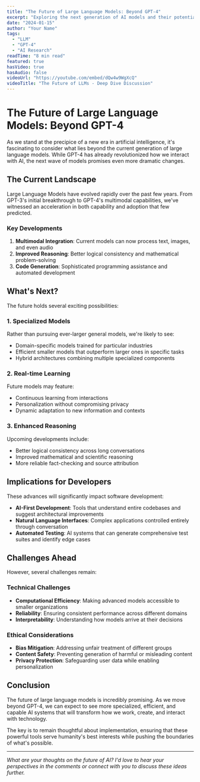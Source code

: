 ```yaml
---
title: "The Future of Large Language Models: Beyond GPT-4"
excerpt: "Exploring the next generation of AI models and their potential impact on software development, creativity, and human-computer interaction."
date: "2024-01-15"
author: "Your Name"
tags:
  - "LLM"
  - "GPT-4"
  - "AI Research"
readTime: "8 min read"
featured: true
hasVideo: true
hasAudio: false
videoUrl: "https://youtube.com/embed/dQw4w9WgXcQ"
videoTitle: "The Future of LLMs - Deep Dive Discussion"
---
```


# The Future of Large Language Models: Beyond GPT-4

As we stand at the precipice of a new era in artificial intelligence, it's fascinating to consider what lies beyond the current generation of large language models. While GPT-4 has already revolutionized how we interact with AI, the next wave of models promises even more dramatic changes.

## The Current Landscape

Large Language Models have evolved rapidly over the past few years. From GPT-3's initial breakthrough to GPT-4's multimodal capabilities, we've witnessed an acceleration in both capability and adoption that few predicted.

### Key Developments

1. **Multimodal Integration**: Current models can now process text, images, and even audio
2. **Improved Reasoning**: Better logical consistency and mathematical problem-solving
3. **Code Generation**: Sophisticated programming assistance and automated development

## What's Next?

The future holds several exciting possibilities:

### 1. Specialized Models

Rather than pursuing ever-larger general models, we're likely to see:
- Domain-specific models trained for particular industries
- Efficient smaller models that outperform larger ones in specific tasks
- Hybrid architectures combining multiple specialized components

### 2. Real-time Learning

Future models may feature:
- Continuous learning from interactions
- Personalization without compromising privacy
- Dynamic adaptation to new information and contexts

### 3. Enhanced Reasoning

Upcoming developments include:
- Better logical consistency across long conversations
- Improved mathematical and scientific reasoning
- More reliable fact-checking and source attribution

## Implications for Developers

These advances will significantly impact software development:

- **AI-First Development**: Tools that understand entire codebases and suggest architectural improvements
- **Natural Language Interfaces**: Complex applications controlled entirely through conversation
- **Automated Testing**: AI systems that can generate comprehensive test suites and identify edge cases

## Challenges Ahead

However, several challenges remain:

### Technical Challenges

- **Computational Efficiency**: Making advanced models accessible to smaller organizations
- **Reliability**: Ensuring consistent performance across different domains
- **Interpretability**: Understanding how models arrive at their decisions

### Ethical Considerations

- **Bias Mitigation**: Addressing unfair treatment of different groups
- **Content Safety**: Preventing generation of harmful or misleading content
- **Privacy Protection**: Safeguarding user data while enabling personalization

## Conclusion

The future of large language models is incredibly promising. As we move beyond GPT-4, we can expect to see more specialized, efficient, and capable AI systems that will transform how we work, create, and interact with technology.

The key is to remain thoughtful about implementation, ensuring that these powerful tools serve humanity's best interests while pushing the boundaries of what's possible.

---

*What are your thoughts on the future of AI? I'd love to hear your perspectives in the comments or connect with you to discuss these ideas further.*